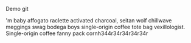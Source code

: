 Demo git 

'm baby affogato raclette activated charcoal, seitan wolf chillwave meggings swag bodega boys single-origin coffee tote bag vexillologist. Single-origin coffee fanny pack cornh344r34r34r34r34r